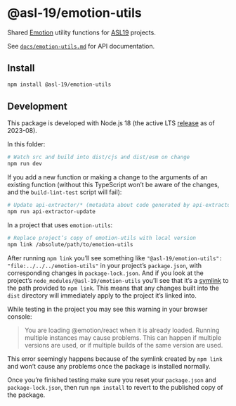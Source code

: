 # @asl-19/emotion-utils

Shared [Emotion](https://emotion.sh/) utility functions for [ASL19](https://asl19.org/) projects.

See [`docs/emotion-utils.md`](./docs/emotion-utils.md) for API documentation.

## Install

```sh
npm install @asl-19/emotion-utils
```

## Development

This package is developed with Node.js 18 (the active LTS [release](https://nodejs.org/en/about/releases/) as of 2023-08).

In this folder:

```sh
# Watch src and build into dist/cjs and dist/esm on change
npm run dev
```

If you add a new function or making a change to the arguments of an existing function (without this TypeScript won’t be aware of the changes, and the `build-lint-test` script will fail):

```sh
# Update api-extractor/* (metadata about code generated by api-extractor), docs/* (Markdown documentation generated by api-documenter using api-extractor metadata) and types/emotion-utils.d.ts (types generated by api-extractor)
npm run api-extractor-update
```

In a project that uses `emotion-utils`:

```sh
# Replace project‘s copy of emotion-utils with local version
npm link /absolute/path/to/emotion-utils
```

After running `npm link` you’ll see something like `"@asl-19/emotion-utils": "file:../../../emotion-utils"` in your project’s `package.json`, with corresponding changes in `package-lock.json`. And if you look at the project’s `node_modules/@asl-19/emotion-utils` you’ll see that it’s a [symlink](https://en.wikipedia.org/wiki/Symbolic_link) to the path provided to `npm link`. This means that any changes built into the `dist` directory will immediately apply to the project it’s linked into.

While testing in the project you may see this warning in your browser console:

> You are loading @emotion/react when it is already loaded. Running multiple instances may cause problems. This can happen if multiple versions are used, or if multiple builds of the same version are used.

This error seemingly happens because of the symlink created by `npm link` and won’t cause any problems once the package is installed normally.

Once you’re finished testing make sure you reset your `package.json` and `package-lock.json`, then run `npm install` to revert to the published copy of the package.
